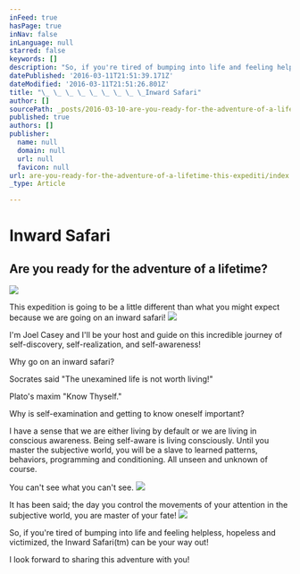 ```yaml
---
inFeed: true
hasPage: true
inNav: false
inLanguage: null
starred: false
keywords: []
description: "So, if you're tired of bumping into life and feeling helpless, hopeless and victimized, the Inward Safari™ can be your way out!"
datePublished: '2016-03-11T21:51:39.171Z'
dateModified: '2016-03-11T21:51:26.801Z'
title: "\_ \_ \_ \_ \_ \_ \_ \_ \_Inward Safari"
author: []
sourcePath: _posts/2016-03-10-are-you-ready-for-the-adventure-of-a-lifetime-this-expediti.md
published: true
authors: []
publisher:
  name: null
  domain: null
  url: null
  favicon: null
url: are-you-ready-for-the-adventure-of-a-lifetime-this-expediti/index.html
_type: Article

---
```

# Inward Safari

## Are you ready for the adventure of a lifetime?
![](https://the-grid-user-content.s3-us-west-2.amazonaws.com/e987471b-0bc4-43f0-b8a8-be60b003c4d7.jpg)

This expedition is going to be a little different than what you might expect because we are going on an inward safari! ![](https://the-grid-user-content.s3-us-west-2.amazonaws.com/6901436a-2164-46fb-bfb3-eaaf6a5623fd.png)

I'm Joel Casey and I'll be your host and guide on this incredible journey of self-discovery, self-realization, and self-awareness! 

Why go on an inward safari?

Socrates said "The unexamined life is not worth living!"

Plato's maxim "Know Thyself."

Why is self-examination and getting to know oneself important?

I have a sense that we are either living by default or we are living in conscious awareness. Being self-aware is living consciously. Until you master the subjective world, you will be a slave to learned patterns, behaviors, programming and conditioning. All unseen and unknown of course. 

You can't see what you can't see. ![](https://the-grid-user-content.s3-us-west-2.amazonaws.com/7df2929a-9281-4c40-8806-0a4cd184934c.png)

It has been said; the day you control the movements of your attention in the subjective world, you are master of your fate! ![](https://the-grid-user-content.s3-us-west-2.amazonaws.com/042d40d6-aef0-4481-835c-fff07d9f854d.png)

So, if you're tired of bumping into life and feeling helpless, hopeless and victimized, the Inward Safari(tm) can be your way out!

I look forward to sharing this adventure with you!